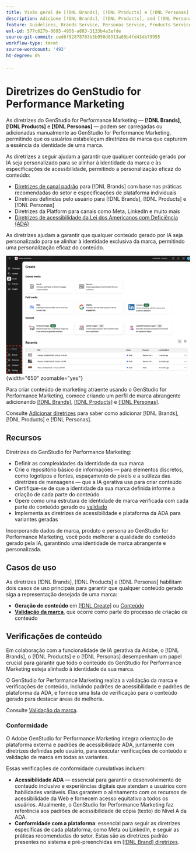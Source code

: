 ```yaml
---
title: Visão geral de [!DNL Brands], [!DNL Products] e [!DNL Personas]
description: Adicione [!DNL Brands], [!DNL Products], and [!DNL Personas] ao GenStudio for Performance Marketing para criar um perfil de marca abrangente que inclua todos os aspectos da representação de uma marca.
feature: Guidelines, Brands Service, Personas Service, Products Service
exl-id: 577c627b-0895-4958-a883-3133b4a3efde
source-git-commit: ced6f92878783b3b950d8313a89b4fd43db79955
workflow-type: tm+mt
source-wordcount: '492'
ht-degree: 0%

---
```


# Diretrizes do GenStudio for Performance Marketing

As diretrizes do GenStudio for Performance Marketing — **[!DNL Brands]**, **[!DNL Products]** e **[!DNL Personas]** — podem ser carregadas ou adicionadas manualmente ao GenStudio for Performance Marketing, permitindo que os usuários estabeleçam diretrizes de marca que capturem a essência da identidade de uma marca.

As diretrizes a seguir ajudam a garantir que qualquer conteúdo gerado por IA seja personalizado para se alinhar à identidade da marca e às especificações de acessibilidade, permitindo a personalização eficaz do conteúdo:

* [Diretrizes de canal padrão](/help/user-guide/guidelines/brands.md#default-channel-guidelines) para [!DNL Brands] com base nas práticas recomendadas do setor e especificações de plataforma individuais
* Diretrizes definidas pelo usuário para [!DNL Brands], [!DNL Products] e [!DNL Personas]
* Diretrizes da Platform para canais como Meta, LinkedIn e muito mais
* [Diretrizes de acessibilidade da Lei dos Americanos com Deficiência (ADA)](#compliance)

As diretrizes ajudam a garantir que qualquer conteúdo gerado por IA seja personalizado para se alinhar à identidade exclusiva da marca, permitindo uma personalização eficaz do conteúdo.

![Diretrizes no GenStudio for Performance Marketing](/help/assets/guidelines.png){width="650" zoomable="yes"}

Para criar conteúdo de marketing atraente usando o GenStudio for Performance Marketing, comece criando um perfil de marca abrangente adicionando [[!DNL Brands]](/help/user-guide/guidelines/brands.md), [[!DNL Products]](/help/user-guide/guidelines/products.md) e [[!DNL Personas]](/help/user-guide/guidelines/personas.md).

Consulte [Adicionar diretrizes](/help/user-guide/guidelines/add-guidelines.md) para saber como adicionar [!DNL Brands], [!DNL Products] e [!DNL Personas].

## Recursos

Diretrizes do GenStudio for Performance Marketing:

* Definir as complexidades da identidade da sua marca
* Crie o repositório básico de informações — para elementos discretos, como logotipos e fontes, espaçamento de pixels e a sutileza das diretrizes de mensagens — que a IA gerativa usa para criar conteúdo
* Certifique-se de que a identidade da sua marca definida informe a criação de cada parte do conteúdo
* Opere como uma estrutura de identidade de marca verificada com cada parte do conteúdo gerado ou [validado](#brand-validation)
* Implementa as diretrizes de acessibilidade e plataforma da ADA para variantes geradas

Incorporando dados de marca, produto e persona ao GenStudio for Performance Marketing, você pode melhorar a qualidade do conteúdo gerado pela IA, garantindo uma identidade de marca abrangente e personalizada.

## Casos de uso

As diretrizes [!DNL Brands], [!DNL Products] e [!DNL Personas] habilitam dois casos de uso principais para garantir que qualquer conteúdo gerado siga a representação desejada de uma marca:

* **Geração de conteúdo** em [[!DNL Create]](/help/user-guide/create/overview.md) ou [Conteúdo](/help/user-guide/content/overview.md)
* [**Validação da marca**](#brand-validation), que ocorre como parte do processo de criação de conteúdo

## Verificações de conteúdo

Em colaboração com a funcionalidade de IA gerativa da Adobe, o [!DNL Brands], o [!DNL Products] e o [!DNL Personas] desempenham um papel crucial para garantir que todo o conteúdo do GenStudio for Performance Marketing esteja alinhado à identidade da sua marca.

O GenStudio for Performance Marketing realiza a validação da marca e verificações de conteúdo, incluindo padrões de acessibilidade e padrões de plataforma da ADA, e fornece uma lista de verificação para o conteúdo gerado para destacar áreas de melhoria.

Consulte [Validação da marca](/help/user-guide/guidelines/brand-validation.md).

### Conformidade

O Adobe GenStudio for Performance Marketing integra orientação de plataforma externa e padrões de acessibilidade ADA, juntamente com diretrizes definidas pelo usuário, para executar verificações de conteúdo e validação de marca em todas as variantes.

Essas verificações de conformidade cumulativas incluem:

* **Acessibilidade ADA** — essencial para garantir o desenvolvimento de conteúdo inclusivo e experiências digitais que atendam a usuários com habilidades variáveis. Elas garantem o alinhamento com os recursos de acessibilidade da Web e fornecem acesso equitativo a todos os usuários. Atualmente, o GenStudio for Performance Marketing faz referência aos padrões de acessibilidade de cópia (texto) do Nível A da ADA.
* **Conformidade com a plataforma**: essencial para seguir as diretrizes específicas de cada plataforma, como Meta ou LinkedIn, e seguir as práticas recomendadas do setor. Estas são as diretrizes padrão presentes no sistema e pré-preenchidas em [[!DNL Brand] diretrizes](/help/user-guide/guidelines/brands.md#brands-guidelines).
